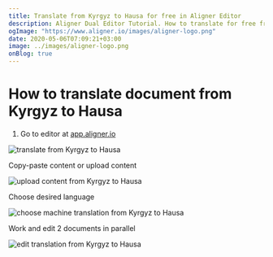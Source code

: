 ```yaml
---
title: Translate from Kyrgyz to Hausa for free in Aligner Editor
description: Aligner Dual Editor Tutorial. How to translate for free from Kyrgyz to Hausa. Aligner is multilingual document management platform. 
ogImage: "https://www.aligner.io/images/aligner-logo.png"
date: 2020-05-06T07:09:21+03:00
image: ../images/aligner-logo.png
onBlog: true
---
```


# How to translate document from Kyrgyz to Hausa

1. Go to editor at [app.aligner.io](https://app.aligner.io "Aligner App web page")

![translate from Kyrgyz to Hausa](../aligner-blank-editor.png "translate from Kyrgyz to Hausa")

Copy-paste content or upload content

![upload content from Kyrgyz to Hausa](../aligner-uploaded-document.png "upload content from Kyrgyz to Hausa")

Choose desired language

![choose machine translation from Kyrgyz to Hausa](../aligner-language-dropdown.png "choose machine translation from Kyrgyz to Hausa")

Work and edit 2 documents in parallel

![edit translation from Kyrgyz to Hausa](../aligner-double-sitded-editor.png "edit translation from Kyrgyz to Hausa")

